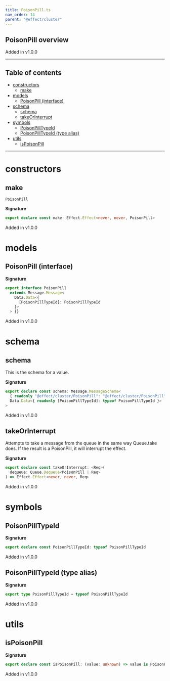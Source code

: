 ```yaml
---
title: PoisonPill.ts
nav_order: 14
parent: "@effect/cluster"
---
```


## PoisonPill overview

Added in v1.0.0

---

<h2 class="text-delta">Table of contents</h2>

- [constructors](#constructors)
  - [make](#make)
- [models](#models)
  - [PoisonPill (interface)](#poisonpill-interface)
- [schema](#schema)
  - [schema](#schema-1)
  - [takeOrInterrupt](#takeorinterrupt)
- [symbols](#symbols)
  - [PoisonPillTypeId](#poisonpilltypeid)
  - [PoisonPillTypeId (type alias)](#poisonpilltypeid-type-alias)
- [utils](#utils)
  - [isPoisonPill](#ispoisonpill)

---

# constructors

## make

`PoisonPill`

**Signature**

```ts
export declare const make: Effect.Effect<never, never, PoisonPill>
```

Added in v1.0.0

# models

## PoisonPill (interface)

**Signature**

```ts
export interface PoisonPill
  extends Message.Message<
    Data.Data<{
      [PoisonPillTypeId]: PoisonPillTypeId
    }>
  > {}
```

Added in v1.0.0

# schema

## schema

This is the schema for a value.

**Signature**

```ts
export declare const schema: Message.MessageSchema<
  { readonly "@effect/cluster/PoisonPill": "@effect/cluster/PoisonPill" },
  Data.Data<{ readonly [PoisonPillTypeId]: typeof PoisonPillTypeId }>
>
```

Added in v1.0.0

## takeOrInterrupt

Attempts to take a message from the queue in the same way Queue.take does.
If the result is a PoisonPill, it will interrupt the effect.

**Signature**

```ts
export declare const takeOrInterrupt: <Req>(
  dequeue: Queue.Dequeue<PoisonPill | Req>
) => Effect.Effect<never, never, Req>
```

Added in v1.0.0

# symbols

## PoisonPillTypeId

**Signature**

```ts
export declare const PoisonPillTypeId: typeof PoisonPillTypeId
```

Added in v1.0.0

## PoisonPillTypeId (type alias)

**Signature**

```ts
export type PoisonPillTypeId = typeof PoisonPillTypeId
```

Added in v1.0.0

# utils

## isPoisonPill

**Signature**

```ts
export declare const isPoisonPill: (value: unknown) => value is PoisonPill
```

Added in v1.0.0

